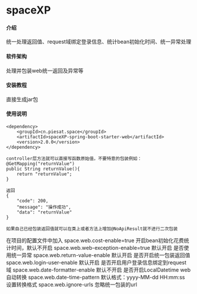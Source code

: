# spaceXP

#### 介绍
统一处理返回值、request域绑定登录信息、统计bean初始化时间、统一异常处理

#### 软件架构
处理并包装web统一返回及异常等

#### 安装教程
直接生成jar包
#### 使用说明
    <dependency>
        <groupId>cn.piesat.space</groupId>
        <artifactId>spaceXP-spring-boot-starter-web</artifactId>
        <version>2.0.0</version>
    </dependency>

    controller层方法就可以直接写函数原始值，不要特意的包装例如：
    @GetMapping("returnValue")
    public String returnValue(){
        return "returnValue";
    }
    
    返回
    {
        "code": 200,
        "message": "操作成功",
        "data": "returnValue"
    }
    
    如果自己已经包装返回值就可以在类上或者方法上增加@NoApiResult就不进行二次包装

在项目的配置文件中加入
space.web.cost-enable=true 开启bean初始化花费统计时间，默认不开启
space.web.web-exception-enable=true 默认开启 是否使用统一异常
space.web.return-value-enable 默认开启 是否开启统一包装返回值
space.web.login-user-enable 默认开启  是否开启用户登录信息绑定到request域
space.web.date-formatter-enable 默认不开启 是否开启LocalDatetime web自动转换
space.web.date-time-pattern 默认格式：yyyy-MM-dd HH:mm:ss 设置转换格式
space.web.ignore-urls 忽略统一包装的url


